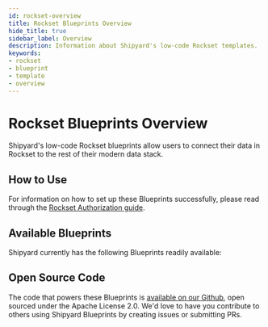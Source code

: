 ```yaml
---
id: rockset-overview
title: Rockset Blueprints Overview
hide_title: true
sidebar_label: Overview
description: Information about Shipyard's low-code Rockset templates.
keywords:
- rockset
- blueprint
- template
- overview
---
```


# Rockset Blueprints Overview

Shipyard's low-code Rockset blueprints allow users to connect their data in Rockset to the rest of their modern data stack.

## How to Use
For information on how to set up these Blueprints successfully, please read through the [Rockset Authorization guide](rockset-authorization.md).

## Available Blueprints
Shipyard currently has the following Blueprints readily available: 

## Open Source Code
The code that powers these Blueprints is [available on our Github](https://www.shipyardapp.com/docs/blueprint-library/rockset/rockset-overview/), open sourced under the Apache License 2.0. We'd love to have you contribute to others using Shipyard Blueprints by creating issues or submitting PRs.
